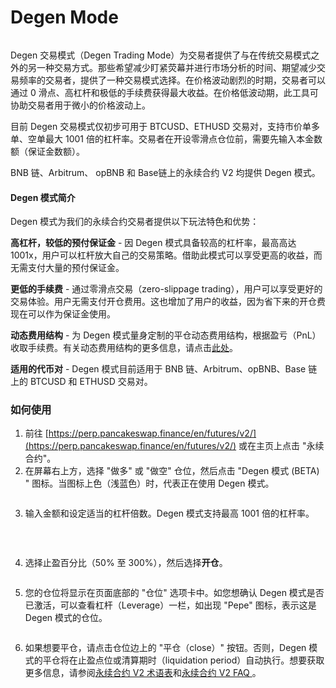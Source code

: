 # Degen Mode

<figure><img src="../../../../.gitbook/assets/Perps Degen Mode-2.jpeg" alt=""><figcaption></figcaption></figure>

Degen 交易模式（Degen Trading Mode）为交易者提供了与在传统交易模式之外的另一种交易方式。那些希望减少盯紧荧幕并进行市场分析的时间、期望减少交易频率的交易者，提供了一种交易模式选择。在价格波动剧烈的时期，交易者可以通过 0 滑点、高杠杆和极低的手续费获得最大收益。在价格低波动期，此工具可协助交易者用于微小的价格波动上。

目前 Degen 交易模式仅初步可用于 BTCUSD、ETHUSD 交易对，支持市价单多单、空单最大 1001 倍的杠杆率。交易者在开设零滑点仓位前，需要先输入本金数额（保证金数额）。

BNB 链、Arbitrum、 opBNB 和 Base链上的永续合约 V2 均提供 Degen 模式。

#### Degen 模式简介 <a href="#degen-mo-shi-de-xing-shi" id="degen-mo-shi-de-xing-shi"></a>

Degen 模式为我们的永续合约交易者提供以下玩法特色和优势：

**高杠杆，较低的预付保证金** - 因 Degen 模式具备较高的杠杆率，最高高达 1001x，用户可以杠杆放大自己的交易策略。借助此模式可以享受更高的收益，而无需支付大量的预付保证金。

**更低的手续费** - 通过零滑点交易（zero-slippage trading），用户可以享受更好的交易体验。用户无需支付开仓费用。这也增加了用户的收益，因为省下来的开仓费现在可以作为保证金使用。

**动态费用结构** - 为 Degen 模式量身定制的平仓动态费用结构，根据盈亏（PnL）收取手续费。有关动态费用结构的更多信息，请点击[此处](degen-mo-shi-dong-tai-fei-yong.md)。

**适用的代币对** - Degen 模式目前适用于 BNB 链、Arbitrum、opBNB、Base 链上的 BTCUSD 和 ETHUSD 交易对。

### 如何使用 <a href="#ru-he-shi-yong" id="ru-he-shi-yong"></a>

1. 前往 [https://perp.pancakeswap.finance/en/futures/v2/](https://perp.pancakeswap.finance/en/futures/v2/) 或在主页上点击 "永续合约"。
2. 在屏幕右上方，选择 "做多" 或 "做空" 仓位，然后点击 "Degen 模式 (BETA) " 图标。当图标上色（浅蓝色）时，代表正在使用 Degen 模式。

<figure><img src="https://files.gitbook.com/v0/b/gitbook-x-prod.appspot.com/o/spaces%2F-MHREX7DHcljbY5IkjgJ-3369173170%2Fuploads%2F0HVhehRFToTZRrJGfIhk%2Fdegen%20mode%201.png?alt=media&#x26;token=cd10922c-09d7-4fed-af8a-662044b4a62f" alt=""><figcaption></figcaption></figure>

3. 输入金额和设定适当的杠杆倍数。Degen 模式支持最高 1001 倍的杠杆率。

​

<figure><img src="https://files.gitbook.com/v0/b/gitbook-x-prod.appspot.com/o/spaces%2F-MHREX7DHcljbY5IkjgJ-3369173170%2Fuploads%2FuFyt8vAMbXVPlECrevD9%2Fdegen%20mode%202.png?alt=media&#x26;token=68a31735-d7bc-45ee-8f9e-dc8e36795d38" alt=""><figcaption></figcaption></figure>

4. 选择止盈百分比（50% 至 300%），然后选择**开仓**。

<figure><img src="https://files.gitbook.com/v0/b/gitbook-x-prod.appspot.com/o/spaces%2F-MHREX7DHcljbY5IkjgJ-3369173170%2Fuploads%2FDdaQICjInPdvBDnKRleu%2F%E6%B0%B8%E7%BB%AD%E5%90%88%E7%BA%A6V2%204%20.png?alt=media&#x26;token=f8cba6d8-defa-41f5-bd1b-f95583a279a0" alt=""><figcaption></figcaption></figure>

5. 您的仓位将显示在页面底部的 "仓位" 选项卡中。如您想确认 Degen 模式是否已激活，可以查看杠杆（Leverage）一栏，如出现 "Pepe" 图标，表示这是 Degen 模式的仓位。

<figure><img src="https://files.gitbook.com/v0/b/gitbook-x-prod.appspot.com/o/spaces%2F-MHREX7DHcljbY5IkjgJ-3369173170%2Fuploads%2FA31vJWlZg4Ldm7hV7uiK%2Fimage.png?alt=media&#x26;token=99e8c74d-f665-4c53-b652-87d7f89436af" alt=""><figcaption></figcaption></figure>

6. 如果想要平仓，请点击仓位边上的 "平仓（close）" 按钮。否则，Degen 模式的平仓将在止盈点位或清算期时（liquidation period）自动执行。想要获取更多信息，请参阅[永续合约 V2 术语表](https://app.gitbook.com/o/-MHRKTpKSfYQBsO7YgOo/s/-MHREX7DHcljbY5IkjgJ-3369173170/\~/diff/\~/changes/758/chan-pin/yong-xu-he-yue-jiao-yi/yong-xu-he-yue-jiao-yi-v2/yong-xu-he-yue-v2-shu-yu-biao/\~/overview)和[永续合约 V2 FAQ ](https://app.gitbook.com/o/-MHRKTpKSfYQBsO7YgOo/s/-MHREX7DHcljbY5IkjgJ-3369173170/\~/diff/\~/changes/758/chan-pin/yong-xu-he-yue-jiao-yi/yong-xu-he-yue-jiao-yi-v2/yong-xu-he-yue-v2-faq/\~/overview)。
